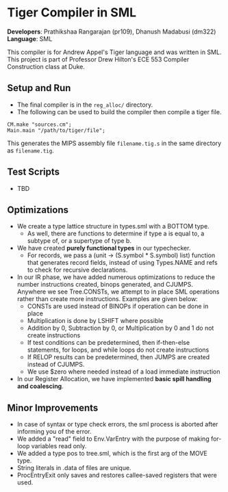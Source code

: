# Tiger Compiler in SML

**Developers**: Prathikshaa Rangarajan (pr109), Dhanush Madabusi (dm322)  
**Language**:   SML

This compiler is for Andrew Appel's Tiger language and was written in SML. This project is part of Professor Drew Hilton's ECE 553 Compiler Construction class at Duke.  

## Setup and Run
- The final compiler is in the `reg_alloc/` directory. 
- The following can be used to build the compiler then compile a tiger file.  
```
CM.make "sources.cm";
Main.main "/path/to/tiger/file";
```
This generates the MIPS assembly file  `filename.tig.s` in the same directory as `filename.tig`. 

## Test Scripts
- TBD

## Optimizations

* We create a type lattice structure in types.sml with a BOTTOM type.
  * As well, there are functions to determine if type a is equal to, a subtype of, or a supertype of type b.
* We have created **purely functional types** in our typechecker.
  * For records, we pass a (unit -> (S.symbol * S.symbol) list) function that generates record fields, instead of using Types.NAME and refs to check for recursive declarations.
* In our IR phase, we have added numerous optimizations to reduce the number instructions created, binops generated, and CJUMPS. Anywhere we see Tree.CONSTs, we attempt to in place SML operations rather than create more instructions. Examples are given below:
  * CONSTs are used instead of BINOPs if operation can be done in place
  * Multiplication is done by LSHIFT where possible
  * Addition by 0, Subtraction by 0, or Multiplication by 0 and 1 do not create instructions
  * If test conditions can be predetermined, then if-then-else statements, for loops, and while loops do not create instructions
  * If RELOP results can be predetermined, then JUMPS are created instead of CJUMPS.
  * We use $zero where needed instead of a load immediate instruction
* In our Register Allocation, we have implemented **basic spill handling and coalescing**.
 
## Minor Improvements
* In case of syntax or type check errors, the sml process is aborted after informing you of the error.
* We added a "read" field to Env.VarEntry with the purpose of making for-loop variables read only.
* We added a type pos to tree.sml, which is the first arg of the MOVE type.
* String literals in .data of files are unique.
* ProcEntryExit only saves and restores callee-saved registers that were used.

